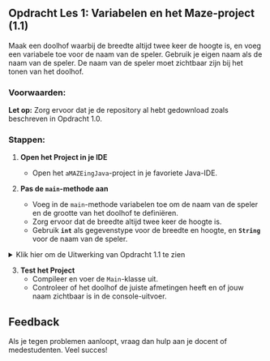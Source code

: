 ## Opdracht Les 1: Variabelen en het Maze-project (1.1)


Maak een doolhof waarbij de breedte altijd twee keer de hoogte is, en voeg een variabele toe voor de naam van de speler. Gebruik je eigen naam als de naam van de speler. De naam van de speler moet zichtbaar zijn bij het tonen van het doolhof.

### Voorwaarden:
**Let op:** Zorg ervoor dat je de repository al hebt gedownload zoals beschreven in Opdracht 1.0.

### Stappen:
1. **Open het Project in je IDE**
   - Open het `aMAZEingJava`-project in je favoriete Java-IDE.

2. **Pas de `main`-methode aan**
   - Voeg in de `main`-methode variabelen toe om de naam van de speler en de grootte van het doolhof te definiëren.
   - Zorg ervoor dat de breedte altijd twee keer de hoogte is.
   - Gebruik **`int`** als gegevenstype voor de breedte en hoogte, en **`String`** voor de naam van de speler.

<details>
  <summary>Klik hier om de Uitwerking van Opdracht 1.1 te zien</summary>

  ```java
  public class Main {
      public static void main(String[] args) {
          // Definieer de hoogte en bereken de breedte
          int verticaalAantal = 4; // De hoogte van het doolhof
          int horizontaalAantal = verticaalAantal * 2; // Breedte is twee keer de hoogte

          // Vul hier je eigen naam in
          String spelerNaam = "JouwNaam";

          // Maak de uitdaging aan met variabelen
          var challenge = ChallengeFactory.Les_1_Opdracht_1_1(horizontaalAantal, verticaalAantal);
          var player = challenge.player();
          
          // Zet de naam van de speler
          player.setName(spelerNaam);
          
          // Toon het doolhof op basis van de variabelen
          player.showMaze();
      }
  }
  ```

1. **Declaratie en Initialisatie van Variabelen:**
   - **`int verticaalAantal = 4;`**
      - Hier declareren we een variabele met de naam `verticaalAantal` en het gegevenstype `int`.
      - De waarde wordt direct geïnitialiseerd met `4`.

   - **`int horizontaalAantal = verticaalAantal * 2;`**
      - Hier berekenen we de breedte door de hoogte te vermenigvuldigen met `2`.

   - **`String spelerNaam = "JouwNaam";`**
      - Hier declareren we een variabele met de naam `spelerNaam` en het gegevenstype `String`.
      - Vul je eigen naam in in plaats van `"JouwNaam"`.

2. **Gebruik van Variabelen in Methodeaanroepen:**
   - In de aanroep **`ChallengeFactory.Les_1_Opdracht_1_1(horizontaalAantal, verticaalAantal);`** gebruiken we de variabelen om het doolhof aan te maken.
   - Met **`player.setName(spelerNaam);`** stellen we de naam van de speler in.

3. **Doolhof Weergeven:**
   - Met **`player.showMaze();`** geven we het gegenereerde doolhof weer en tonen we de naam van de speler.

**Alternatieve aanpak** 

````java
  int horizontaalAantal = verticaalAantal / 2;  // Aantal cellen horizontaal
  int verticaalAantal = 8;    // Aantal cellen verticaal
````

De reden waarom het niet mogelijk is om de breedte (`horizontaalAantal`) te berekenen uit de hoogte (`verticaalAantal`) door het delen van `verticaalAantal`, terwijl `verticaalAantal` pas na die berekening wordt geïnitialiseerd, is te wijten aan de volgorde van variabele-initialisatie.

- **Volgorde van Initialisatie:**
   - Java leest code van boven naar beneden, wat betekent dat variabelen in volgorde van hun declaratie en initialisatie worden verwerkt.
   - Als een variabele wordt gebruikt in een berekening vóórdat deze is geïnitialiseerd, kan de compiler de waarde niet weten en zal een fout optreden.

**Foutmelding:**  
  Deze code zal resulteren in de foutmelding **"Cannot find symbol"** of **"Variable verticaalAantal might not have been initialized"**.


---
</details>

3. **Test het Project**
   - Compileer en voer de `Main`-klasse uit.
   - Controleer of het doolhof de juiste afmetingen heeft en of jouw naam zichtbaar is in de console-uitvoer.

## Feedback
Als je tegen problemen aanloopt, vraag dan hulp aan je docent of medestudenten. Veel succes!